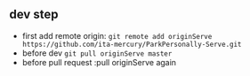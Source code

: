 ## dev step
* first add remote origin: `git remote add originServe https://github.com/ita-mercury/ParkPersonally-Serve.git`
* before dev `git pull originServe master`
* before pull request :pull originServe again